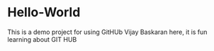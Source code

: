 # Hello-World
This is a demo project for using GitHUb
Vijay Baskaran here, it is fun learning about GIT HUB
